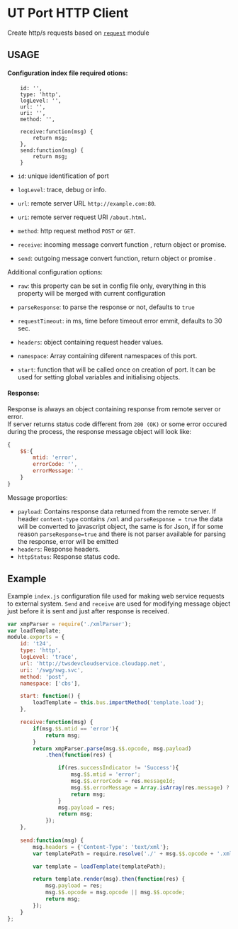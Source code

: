 # UT Port HTTP Client

Create http/s requests based on [`request`](https://github.com/request/request/blob/master/README.md#requestoptions-callback) module

## USAGE

#### Configuration index file required otions:

```
    id: '',
    type: 'http',
    logLevel: '',
    url: '',
    uri: '',
    method: '',

    receive:function(msg) {
        return msg;
    },
    send:function(msg) {
        return msg;
    }
```

 * `id`: unique identification of port 
 
 * `logLevel`: trace, debug or info. 
 
 * `url`: remote server URL `http://example.com:80`.
 
 * `uri`: remote server request URI `/about.html`.
 
 * `method`: http request method `POST` or `GET`.  
 
 * `receive`: incoming message convert function , return object or promise.
 
 * `send`: outgoing message convert function, return object or promise .
 
 Additional configuration options:
 
* `raw`: this property can be set in config file only, everything in this property will be merged with current configuration

* `parseResponse`: to parse the response or not, defaults to `true`

* `requestTimeout`: in ms, time before timeout error emmit, defaults to 30 sec.

* `headers`: object containing request header values.

* `namespace`: Array containing diferent namespaces of this port.

* `start`: function that will be called once on creation of port. It can be used for setting global variables and initialising objects.

#### Response:

Response is always an object containing response from remote server or error.           
If server returns status code different from `200 (OK)` or some error occured during the process, the response message object will look like:
```javascript
{
    $$:{
        mtid: 'error',
        errorCode: '',
        errorMessage: ''
    }
}
```

Message proporties:
* `payload`: Contains response data returned from the remote server. If header `content-type` contains `/xml` and `parseResponse = true` the data will be converted to javascript object, the same is for Json, if for some reason `parseResponse=true` and there is not parser available for parsing the response, error will be emitted 
* `headers`: Response headers.
* `httpStatus`: Response status code.

## Example

Example `index.js` configuration file used for making web service requests to external system. `Send` and `receive` are used for modifying message object just before it is sent and just after response is received.
```javascript
var xmpParser = require('./xmlParser');
var loadTemplate;
module.exports = {
    id: 't24',
    type: 'http',
    logLevel: 'trace',
    url: 'http://twsdevcloudservice.cloudapp.net',
    uri: '/swg/swg.svc',
    method: 'post',
    namespace: ['cbs'],

    start: function() {
        loadTemplate = this.bus.importMethod('template.load');
    },

    receive:function(msg) {
        if(msg.$$.mtid == 'error'){
            return msg;
        }
        return xmpParser.parse(msg.$$.opcode, msg.payload)
            .then(function(res) {

                if(res.successIndicator != 'Success'){
                    msg.$$.mtid = 'error';
                    msg.$$.errorCode = res.messageId;
                    msg.$$.errorMessage = Array.isArray(res.message) ? res.message.join('; ') : res.message;
                    return msg;
                }
                msg.payload = res;
                return msg;
            });
    },
	
    send:function(msg) {
        msg.headers = {'Content-Type': 'text/xml'};
        var templatePath = require.resolve('./' + msg.$$.opcode + '.xml.marko');

        var template = loadTemplate(templatePath);

        return template.render(msg).then(function(res) {
            msg.payload = res;
            msg.$$.opcode = msg.opcode || msg.$$.opcode;
            return msg;
        });
    }
};


```
